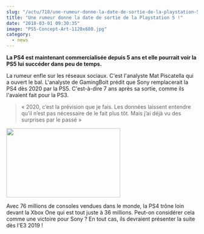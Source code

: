 ```yaml
--- 
slug: "/actu/718/une-rumeur-donne-la-date-de-sortie-de-la-playstation-5"
title: "Une rumeur donne la date de sortie de la Playstation 5 !"
date: "2018-03-01 09:30:35"
image: "PS5-Concept-Art-1120x680.jpg"
category:
  - news
---
```

<p><strong>La PS4 est maintenant commercialisée depuis 5 ans et elle pourrait voir la PS5 lui succéder dans peu de temps.</strong></p>

<p>La rumeur enfle sur les réseaux sociaux. C'est l'analyste Mat Piscatella qui a ouvert le bal. L'analyste de GamingBolt prédit que Sony remplacerait la PS4 dès 2020 par la PS5. C'est-à-dire 7 ans après sa sortie, comme ils l'avaient fait pour la PS3.</p>

<blockquote>
<p>« 2020, c’est la prévision que je fais. Les données laissent entendre qu’il n’est pas nécessaire de le fait plus tôt. Mais j’ai déjà vu des surprises par le passé »</p>
</blockquote>

<p><img alt="" src="http://www.ps5home.com/wp-content/uploads/2016/05/PS5-Concept-Art-1120x680.jpg" style="height:182px; width:300px" /></p>

<p>Avec 76 millions de consoles vendues dans le monde, la PS4 trône loin devant la Xbox One qui est tout juste à 36 millions. Peut-on considérer cela comme une victoire pour Sony ? En tout cas, ils devraient présenter la suite dès l'E3 2019 !</p>